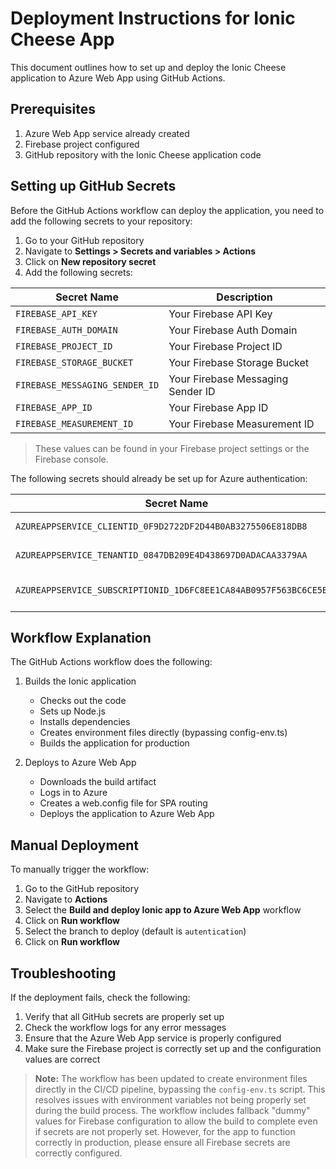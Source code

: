 # Deployment Instructions for Ionic Cheese App

This document outlines how to set up and deploy the Ionic Cheese application to Azure Web App using GitHub Actions.

## Prerequisites

1. Azure Web App service already created
2. Firebase project configured
3. GitHub repository with the Ionic Cheese application code

## Setting up GitHub Secrets

Before the GitHub Actions workflow can deploy the application, you need to add the following secrets to your repository:

1. Go to your GitHub repository
2. Navigate to **Settings > Secrets and variables > Actions**
3. Click on **New repository secret**
4. Add the following secrets:

| Secret Name                    | Description                       |
| ------------------------------ | --------------------------------- |
| `FIREBASE_API_KEY`             | Your Firebase API Key             |
| `FIREBASE_AUTH_DOMAIN`         | Your Firebase Auth Domain         |
| `FIREBASE_PROJECT_ID`          | Your Firebase Project ID          |
| `FIREBASE_STORAGE_BUCKET`      | Your Firebase Storage Bucket      |
| `FIREBASE_MESSAGING_SENDER_ID` | Your Firebase Messaging Sender ID |
| `FIREBASE_APP_ID`              | Your Firebase App ID              |
| `FIREBASE_MEASUREMENT_ID`      | Your Firebase Measurement ID      |

> These values can be found in your Firebase project settings or the Firebase console.

The following secrets should already be set up for Azure authentication:

| Secret Name                                                       | Description           |
| ----------------------------------------------------------------- | --------------------- |
| `AZUREAPPSERVICE_CLIENTID_0F9D2722DF2D44B0AB3275506E818DB8`       | Azure Client ID       |
| `AZUREAPPSERVICE_TENANTID_0847DB209E4D438697D0ADACAA3379AA`       | Azure Tenant ID       |
| `AZUREAPPSERVICE_SUBSCRIPTIONID_1D6FC8EE1CA84AB0957F563BC6CE5BC2` | Azure Subscription ID |

## Workflow Explanation

The GitHub Actions workflow does the following:

1. Builds the Ionic application
   - Checks out the code
   - Sets up Node.js
   - Installs dependencies
   - Creates environment files directly (bypassing config-env.ts)
   - Builds the application for production

2. Deploys to Azure Web App
   - Downloads the build artifact
   - Logs in to Azure
   - Creates a web.config file for SPA routing
   - Deploys the application to Azure Web App

## Manual Deployment

To manually trigger the workflow:

1. Go to the GitHub repository
2. Navigate to **Actions**
3. Select the **Build and deploy Ionic app to Azure Web App** workflow
4. Click on **Run workflow**
5. Select the branch to deploy (default is `autentication`)
6. Click on **Run workflow**

## Troubleshooting

If the deployment fails, check the following:

1. Verify that all GitHub secrets are properly set up
2. Check the workflow logs for any error messages
3. Ensure that the Azure Web App service is properly configured
4. Make sure the Firebase project is correctly set up and the configuration values are correct

> **Note:** The workflow has been updated to create environment files directly in the CI/CD pipeline, bypassing the `config-env.ts` script. This resolves issues with environment variables not being properly set during the build process. The workflow includes fallback "dummy" values for Firebase configuration to allow the build to complete even if secrets are not properly set. However, for the app to function correctly in production, please ensure all Firebase secrets are correctly configured.
